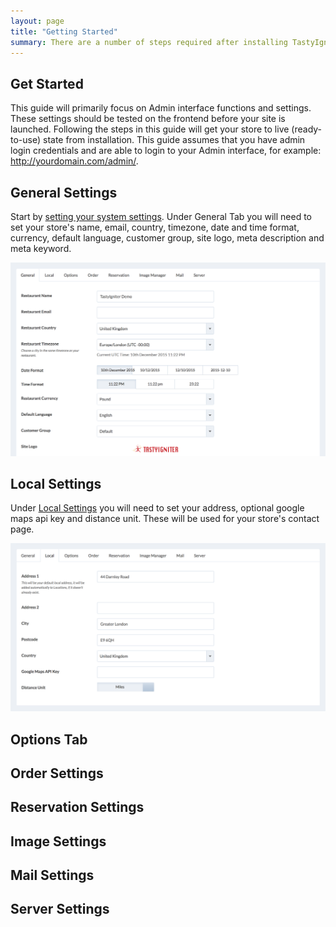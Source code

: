 ```yaml
---
layout: page
title: "Getting Started"
summary: There are a number of steps required after installing TastyIgniter to get started receiving orders from your online store. This guide will help you getting started
---
```


## Get Started

This guide will primarily focus on Admin interface functions and settings. 
These settings should be tested on the frontend before your site is launched. 
Following the steps in this guide will get your store to live (ready-to-use) state from installation. 
This guide assumes that you have admin login credentials and are able to login to your Admin interface, 
for example: http://yourdomain.com/admin/.

## General Settings

Start by [setting your system settings](/user-guide/settings/).
Under General Tab you will need to set your store's name, email, country, timezone, date and time format, currency, 
default language, customer group, site logo, meta description and meta keyword.

![General Tab on Settings Page](/images/settings-general-tab.png)

## Local Settings

Under [Local Settings](/user-guide/settings/) you will need to set your address, optional google maps api key and distance unit. 
These will be used for your store's contact page.

![Local Tab on Settings Page](/images/settings-local-tab.png)

## Options Tab
## Order Settings
## Reservation Settings
## Image Settings
## Mail Settings
## Server Settings
